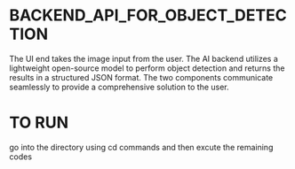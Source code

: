 # BACKEND_API_FOR_OBJECT_DETECTION
The UI end takes the image input from the user. The AI backend utilizes a lightweight open-source model to perform object detection and returns the results in a structured JSON format. The two components communicate seamlessly to provide a comprehensive solution to the user.
# TO RUN

go into the directory using cd commands and then excute the remaining codes
